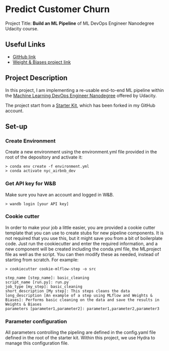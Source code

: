 # Predict Customer Churn

Project Title:
**Build an ML Pipeline** of ML DevOps Engineer Nanodegree Udacity course.
 
## Useful Links
- [GitHub link](https://github.com/Phyruz/build_an_ml_pipeline_for_short_term_rental_prices_in_nyc)
- [Weight & Biases project link](https://wandb.ai/phyruz/nyc_airbnb)

## Project Description
In this project, I am implementing a re-usable end-to-end ML pipeline within the [Machine Learning DevOps Engineer Nanodegree](https://www.udacity.com/course/machine-learning-dev-ops-engineer-nanodegree--nd0821) offered by Udacity. 

The project start from a [Starter Kit](https://github.com/udacity/nd0821-c2-build-model-workflow-starter), which has been forked in my GitHub account.

## Set-up

### Create Environment
Create a new environment using the environment.yml file provided in the root of the depository and activate it:

```
> conda env create -f environment.yml
> conda activate nyc_airbnb_dev
```
### Get API key for W&B

Make sure you have an account and logged in W&B.
```
> wandb login [your API key]
```
### Cookie cutter

In order to make your job a little easier, you are provided a cookie cutter template that you can use to create stubs for new pipeline components. It is not required that you use this, but it might save you from a bit of boilerplate code. Just run the cookiecutter and enter the required information, and a new component will be created including the conda.yml file, the MLproject file as well as the script. You can then modify these as needed, instead of starting from scratch. For example:
```
> cookiecutter cookie-mlflow-step -o src

step_name [step_name]: basic_cleaning
script_name [run.py]: run.py
job_type [my_step]: basic_cleaning
short_description [My step]: This steps cleans the data
long_description [An example of a step using MLflow and Weights & Biases]: Performs basic cleaning on the data and save the results in Weights & Biases
parameters [parameter1,parameter2]: parameter1,parameter2,parameter3
```

### Parameter configuration

All parameters controlling the pipeling are defined in the config.yaml file defined in the root of the starter kit. Within this project, we use Hydra to manage this configuration file.